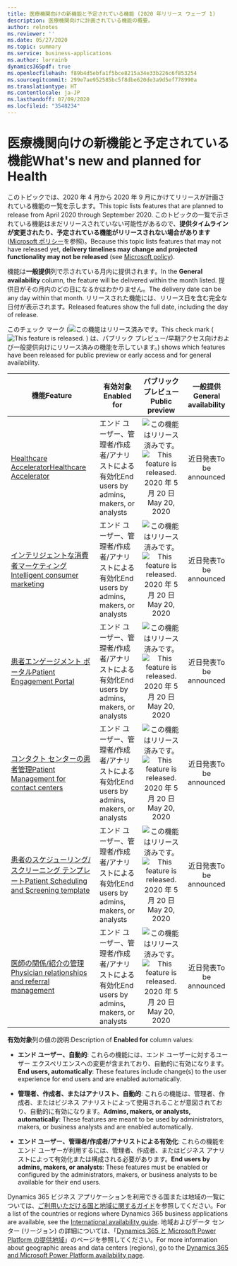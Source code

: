 ```yaml
---
title: 医療機関向けの新機能と予定されている機能 (2020 年リリース ウェーブ 1)
description: 医療機関向けに計画されている機能の概要。
author: relnotes
ms.reviewer: ''
ms.date: 05/27/2020
ms.topic: summary
ms.service: business-applications
ms.author: lorrainb
dynamics365pdf: true
ms.openlocfilehash: f89b4d5ebfa1f5bce8215a34e33b226c6f853254
ms.sourcegitcommit: 299e7ae952585bc5f8dbe620de3a9d5ef778990a
ms.translationtype: HT
ms.contentlocale: ja-JP
ms.lasthandoff: 07/09/2020
ms.locfileid: "3548234"
---
```

# <a name="whats-new-and-planned-for-health"></a><span data-ttu-id="62cc3-103">医療機関向けの新機能と予定されている機能</span><span class="sxs-lookup"><span data-stu-id="62cc3-103">What's new and planned for Health</span></span>

<span data-ttu-id="62cc3-104">このトピックでは、2020 年 4 月から 2020 年 9 月にかけてリリースが計画されている機能の一覧を示します。</span><span class="sxs-lookup"><span data-stu-id="62cc3-104">This topic lists features that are planned to release from April 2020 through September 2020.</span></span> <span data-ttu-id="62cc3-105">このトピックの一覧で示されている機能はまだリリースされていない可能性があるので、**提供タイムラインが変更されたり、予定されている機能がリリースされない場合があります** ([Microsoft ポリシー](https://go.microsoft.com/fwlink/p/?linkid=2007332)を参照)。</span><span class="sxs-lookup"><span data-stu-id="62cc3-105">Because this topic lists features that may not have released yet, **delivery timelines may change and projected functionality may not be released** (see [Microsoft policy](https://go.microsoft.com/fwlink/p/?linkid=2007332)).</span></span>

<span data-ttu-id="62cc3-106">機能は**一般提供**列で示されている月内に提供されます。</span><span class="sxs-lookup"><span data-stu-id="62cc3-106">In the **General availability** column, the feature will be delivered within the month listed.</span></span> <span data-ttu-id="62cc3-107">提供日がその月内のどの日になるかはわかりません。</span><span class="sxs-lookup"><span data-stu-id="62cc3-107">The delivery date can be any day within that month.</span></span> <span data-ttu-id="62cc3-108">リリースされた機能には、リリース日を含む完全な日付が表示されます。</span><span class="sxs-lookup"><span data-stu-id="62cc3-108">Released features show the full date, including the day of release.</span></span>

<span data-ttu-id="62cc3-109">このチェック マーク (![この機能はリリース済みです。](/dynamics365-release-plan/media/green-checkmark.png "この機能はリリース済みです。")</span><span class="sxs-lookup"><span data-stu-id="62cc3-109">This check mark (![This feature is released.](/dynamics365-release-plan/media/green-checkmark.png "This feature is released.")</span></span> <span data-ttu-id="62cc3-110">) は、パブリック プレビュー/早期アクセス向けおよび一般提供向けにリリース済みの機能を示しています。</span><span class="sxs-lookup"><span data-stu-id="62cc3-110">) shows which features have been released for public preview or early access and for general availability.</span></span>

| <span data-ttu-id="62cc3-111">機能</span><span class="sxs-lookup"><span data-stu-id="62cc3-111">Feature</span></span>    | <span data-ttu-id="62cc3-112">有効対象</span><span class="sxs-lookup"><span data-stu-id="62cc3-112">Enabled for</span></span>    |  <span data-ttu-id="62cc3-113">パブリック プレビュー</span><span class="sxs-lookup"><span data-stu-id="62cc3-113">Public preview</span></span> |  <span data-ttu-id="62cc3-114">一般提供</span><span class="sxs-lookup"><span data-stu-id="62cc3-114">General availability</span></span> | 
| ---------- |---------------- | :---------------: |:--------------: |
| [<span data-ttu-id="62cc3-115">Healthcare Accelerator</span><span class="sxs-lookup"><span data-stu-id="62cc3-115">Healthcare Accelerator</span></span>](healthcare-accelerator.md) | <span data-ttu-id="62cc3-116">エンド ユーザー、管理者/作成者/アナリストによる有効化</span><span class="sxs-lookup"><span data-stu-id="62cc3-116">End users by admins, makers, or analysts</span></span>| <span data-ttu-id="62cc3-117">![この機能はリリース済みです。](/dynamics365-release-plan/media/green-checkmark.png "この機能はリリース済みです。")</span><span class="sxs-lookup"><span data-stu-id="62cc3-117">![This feature is released.](/dynamics365-release-plan/media/green-checkmark.png "This feature is released.")</span></span> <span data-ttu-id="62cc3-118">2020 年 5 月 20 日</span><span class="sxs-lookup"><span data-stu-id="62cc3-118">May 20, 2020</span></span>|<span data-ttu-id="62cc3-119">近日発表</span><span class="sxs-lookup"><span data-stu-id="62cc3-119">To be announced</span></span> | 
| [<span data-ttu-id="62cc3-120">インテリジェントな消費者マーケティング</span><span class="sxs-lookup"><span data-stu-id="62cc3-120">Intelligent consumer marketing</span></span>](intelligent-consumer-marketing.md) | <span data-ttu-id="62cc3-121">エンド ユーザー、管理者/作成者/アナリストによる有効化</span><span class="sxs-lookup"><span data-stu-id="62cc3-121">End users by admins, makers, or analysts</span></span>| <span data-ttu-id="62cc3-122">![この機能はリリース済みです。](/dynamics365-release-plan/media/green-checkmark.png "この機能はリリース済みです。")</span><span class="sxs-lookup"><span data-stu-id="62cc3-122">![This feature is released.](/dynamics365-release-plan/media/green-checkmark.png "This feature is released.")</span></span> <span data-ttu-id="62cc3-123">2020 年 5 月 20 日</span><span class="sxs-lookup"><span data-stu-id="62cc3-123">May 20, 2020</span></span>|<span data-ttu-id="62cc3-124">近日発表</span><span class="sxs-lookup"><span data-stu-id="62cc3-124">To be announced</span></span> | 
| [<span data-ttu-id="62cc3-125">患者エンゲージメント ポータル</span><span class="sxs-lookup"><span data-stu-id="62cc3-125">Patient Engagement Portal</span></span>](patient-engagement-portal.md) | <span data-ttu-id="62cc3-126">エンド ユーザー、管理者/作成者/アナリストによる有効化</span><span class="sxs-lookup"><span data-stu-id="62cc3-126">End users by admins, makers, or analysts</span></span>| <span data-ttu-id="62cc3-127">![この機能はリリース済みです。](/dynamics365-release-plan/media/green-checkmark.png "この機能はリリース済みです。")</span><span class="sxs-lookup"><span data-stu-id="62cc3-127">![This feature is released.](/dynamics365-release-plan/media/green-checkmark.png "This feature is released.")</span></span> <span data-ttu-id="62cc3-128">2020 年 5 月 20 日</span><span class="sxs-lookup"><span data-stu-id="62cc3-128">May 20, 2020</span></span>|<span data-ttu-id="62cc3-129">近日発表</span><span class="sxs-lookup"><span data-stu-id="62cc3-129">To be announced</span></span> | 
| [<span data-ttu-id="62cc3-130">コンタクト センターの患者管理</span><span class="sxs-lookup"><span data-stu-id="62cc3-130">Patient Management for contact centers</span></span>](patient-management-contact-centers.md) | <span data-ttu-id="62cc3-131">エンド ユーザー、管理者/作成者/アナリストによる有効化</span><span class="sxs-lookup"><span data-stu-id="62cc3-131">End users by admins, makers, or analysts</span></span>| <span data-ttu-id="62cc3-132">![この機能はリリース済みです。](/dynamics365-release-plan/media/green-checkmark.png "この機能はリリース済みです。")</span><span class="sxs-lookup"><span data-stu-id="62cc3-132">![This feature is released.](/dynamics365-release-plan/media/green-checkmark.png "This feature is released.")</span></span> <span data-ttu-id="62cc3-133">2020 年 5 月 20 日</span><span class="sxs-lookup"><span data-stu-id="62cc3-133">May 20, 2020</span></span>|<span data-ttu-id="62cc3-134">近日発表</span><span class="sxs-lookup"><span data-stu-id="62cc3-134">To be announced</span></span> | 
| [<span data-ttu-id="62cc3-135">患者のスケジューリング/スクリーニング テンプレート</span><span class="sxs-lookup"><span data-stu-id="62cc3-135">Patient Scheduling and Screening template</span></span>](patient-scheduling-screening-template.md) | <span data-ttu-id="62cc3-136">エンド ユーザー、管理者/作成者/アナリストによる有効化</span><span class="sxs-lookup"><span data-stu-id="62cc3-136">End users by admins, makers, or analysts</span></span>| <span data-ttu-id="62cc3-137">![この機能はリリース済みです。](/dynamics365-release-plan/media/green-checkmark.png "この機能はリリース済みです。")</span><span class="sxs-lookup"><span data-stu-id="62cc3-137">![This feature is released.](/dynamics365-release-plan/media/green-checkmark.png "This feature is released.")</span></span> <span data-ttu-id="62cc3-138">2020 年 5 月 20 日</span><span class="sxs-lookup"><span data-stu-id="62cc3-138">May 20, 2020</span></span>|<span data-ttu-id="62cc3-139">近日発表</span><span class="sxs-lookup"><span data-stu-id="62cc3-139">To be announced</span></span> | 
| [<span data-ttu-id="62cc3-140">医師の関係/紹介の管理</span><span class="sxs-lookup"><span data-stu-id="62cc3-140">Physician relationships and referral management</span></span>](physician-relationships-referral-management.md) | <span data-ttu-id="62cc3-141">エンド ユーザー、管理者/作成者/アナリストによる有効化</span><span class="sxs-lookup"><span data-stu-id="62cc3-141">End users by admins, makers, or analysts</span></span>| <span data-ttu-id="62cc3-142">![この機能はリリース済みです。](/dynamics365-release-plan/media/green-checkmark.png "この機能はリリース済みです。")</span><span class="sxs-lookup"><span data-stu-id="62cc3-142">![This feature is released.](/dynamics365-release-plan/media/green-checkmark.png "This feature is released.")</span></span> <span data-ttu-id="62cc3-143">2020 年 5 月 20 日</span><span class="sxs-lookup"><span data-stu-id="62cc3-143">May 20, 2020</span></span>|<span data-ttu-id="62cc3-144">近日発表</span><span class="sxs-lookup"><span data-stu-id="62cc3-144">To be announced</span></span> | 

<span data-ttu-id="62cc3-145">**有効対象**列の値の説明:</span><span class="sxs-lookup"><span data-stu-id="62cc3-145">Description of **Enabled for** column values:</span></span>

- <span data-ttu-id="62cc3-146">**エンド ユーザー、自動的**: これらの機能には、エンド ユーザーに対するユーザー エクスペリエンスへの変更が含まれており、自動的に有効になります。</span><span class="sxs-lookup"><span data-stu-id="62cc3-146">**End users, automatically**: These features include change(s) to the user experience for end users and are enabled automatically.</span></span>

- <span data-ttu-id="62cc3-147">**管理者、作成者、またはアナリスト、自動的**: これらの機能は、管理者、作成者、またはビジネス アナリストによって使用されることが意図されており、自動的に有効になります。</span><span class="sxs-lookup"><span data-stu-id="62cc3-147">**Admins, makers, or analysts, automatically**: These features are meant to be used by administrators, makers, or business analysts and are enabled automatically.</span></span>

- <span data-ttu-id="62cc3-148">**エンド ユーザー、管理者/作成者/アナリストによる有効化**: これらの機能をエンド ユーザーが利用するには、管理者、作成者、またはビジネス アナリストによって有効化または構成される必要があります。</span><span class="sxs-lookup"><span data-stu-id="62cc3-148">**End users by admins, makers, or analysts**: These features must be enabled or configured by the administrators, makers, or business analysts to be available for their end users.</span></span>

<span data-ttu-id="62cc3-149">Dynamics 365 ビジネス アプリケーションを利用できる国または地域の一覧については、[ご利用いただける国と地域に関するガイド](https://aka.ms/dynamics_365_international_availability_deck)を参照してください。</span><span class="sxs-lookup"><span data-stu-id="62cc3-149">For a list of the countries or regions where Dynamics 365 business applications are available, see the [International availability guide](https://aka.ms/dynamics_365_international_availability_deck).</span></span> <span data-ttu-id="62cc3-150">地域およびデータ センター (リージョン) の詳細については、「[Dynamics 365 と Microsoft Power Platform の提供地域](https://aka.ms/BusinessAppsGeoAvailability)」のページを参照してください。</span><span class="sxs-lookup"><span data-stu-id="62cc3-150">For more information about geographic areas and data centers (regions), go to the [Dynamics 365 and Microsoft Power Platform availability page](https://aka.ms/BusinessAppsGeoAvailability).</span></span>
